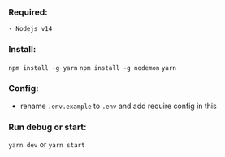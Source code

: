 ### Required:

    - Nodejs v14

### Install:

```npm install -g yarn```
```npm install -g nodemon```
```yarn```

### Config:

- rename ```.env.example``` to ```.env``` and add require config in this

### Run debug or start:

```yarn dev``` or ```yarn start```